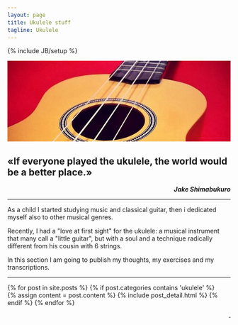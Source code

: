 ```yaml
---
layout: page
title: Ukulele stuff
tagline: Ukulele
---
```

{% include JB/setup %}

![My Ukulele](/images/ukulele.jpg)

«If everyone played the ukulele, the world would be a better place.»
--
<p style="text-align: right;font-style: italic;"><strong>Jake Shimabukuro</strong></p>


<hr/>

As a child I started studying music and classical guitar, then i dedicated myself also to other musical genres.

Recently, I had a "love at first sight" for the ukulele: a musical instrument that many call a "little guitar", but with a soul and a technique radically different from his cousin with 6 strings.

In this section I am going to publish my thoughts, my exercises and my transcriptions.
<hr/>
<p style="text-align: right;float:right;margin-top:60px;margin-left:20px;"><a href="rss.xml"><i class="fa fa-rss fa-4x" >&nbsp;</i></a></p>
<div class="blog-index">

{% for post in site.posts %}
    {% if post.categories contains 'ukulele' %}
        {% assign content = post.content %}
        {% include post_detail.html %}
    {% endif %}
{% endfor %}

</div>


